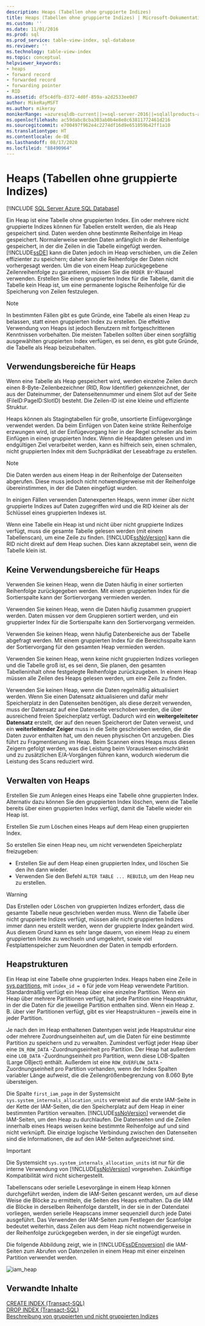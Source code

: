 ```yaml
---
description: Heaps (Tabellen ohne gruppierte Indizes)
title: Heaps (Tabellen ohne gruppierte Indizes) | Microsoft-Dokumentation
ms.custom: ''
ms.date: 11/01/2016
ms.prod: sql
ms.prod_service: table-view-index, sql-database
ms.reviewer: ''
ms.technology: table-view-index
ms.topic: conceptual
helpviewer_keywords:
- heaps
- forward record
- forwarded record
- forwarding pointer
- RID
ms.assetid: df5c4dfb-d372-4d0f-859a-a2d2533ee0d7
author: MikeRayMSFT
ms.author: mikeray
monikerRange: =azuresqldb-current||>=sql-server-2016||=sqlallproducts-allversions||>=sql-server-linux-2017||=azuresqldb-mi-current
ms.openlocfilehash: ac59dabc8cba303ab0b4e8e8c63811772461d216
ms.sourcegitcommit: e700497f962e4c2274df16d9e651059b42ff1a10
ms.translationtype: HT
ms.contentlocale: de-DE
ms.lasthandoff: 08/17/2020
ms.locfileid: "88490964"
---
```

# <a name="heaps-tables-without-clustered-indexes"></a>Heaps (Tabellen ohne gruppierte Indizes)
[!INCLUDE [SQL Server Azure SQL Database](../../includes/applies-to-version/sql-asdb.md)]

  Ein Heap ist eine Tabelle ohne gruppierten Index. Ein oder mehrere nicht gruppierte Indizes können für Tabellen erstellt werden, die als Heap gespeichert sind. Daten werden ohne bestimmte Reihenfolge im Heap gespeichert. Normalerweise werden Daten anfänglich in der Reihenfolge gespeichert, in der die Zeilen in die Tabelle eingefügt werden. [!INCLUDE[ssDE](../../includes/ssde-md.md)] kann die Daten jedoch im Heap verschieben, um die Zeilen effizienter zu speichern; daher kann die Reihenfolge der Daten nicht vorhergesagt werden. Um die von einem Heap zurückgegebene Zeilenreihenfolge zu garantieren, müssen Sie die `ORDER BY`-Klausel verwenden. Erstellen Sie einen gruppierten Index für die Tabelle, damit die Tabelle kein Heap ist, um eine permanente logische Reihenfolge für die Speicherung von Zeilen festzulegen.  
  
> [!NOTE]  
> In bestimmten Fällen gibt es gute Gründe, eine Tabelle als einen Heap zu belassen, statt einen gruppierten Index zu erstellen. Die effektive Verwendung von Heaps ist jedoch Benutzern mit fortgeschrittenen Kenntnissen vorbehalten. Die meisten Tabellen sollten über einen sorgfältig ausgewählten gruppierten Index verfügen, es sei denn, es gibt gute Gründe, die Tabelle als Heap beizubehalten.  
  
## <a name="when-to-use-a-heap"></a>Verwendungsbereiche für Heaps  
Wenn eine Tabelle als Heap gespeichert wird, werden einzelne Zeilen durch einen 8-Byte-Zeilenbezeichner (RID, Row Identifier) gekennzeichnet, der aus der Dateinummer, der Datenseitennummer und einem Slot auf der Seite (FileID:PageID:SlotID) besteht. Die Zeilen-ID ist eine kleine und effiziente Struktur. 

Heaps können als Stagingtabellen für große, unsortierte Einfügevorgänge verwendet werden. Da beim Einfügen von Daten keine strikte Reihenfolge erzwungen wird, ist der Einfügevorgang hier in der Regel schneller als beim Einfügen in einen gruppierten Index. Wenn die Heapdaten gelesen und im endgültigen Ziel verarbeitet werden, kann es hilfreich sein, einen schmalen, nicht gruppierten Index mit dem Suchprädikat der Leseabfrage zu erstellen. 

> [!NOTE]  
> Die Daten werden aus einem Heap in der Reihenfolge der Datenseiten abgerufen. Diese muss jedoch nicht notwendigerweise mit der Reihenfolge übereinstimmen, in der die Daten eingefügt wurden. 

In einigen Fällen verwenden Datenexperten Heaps, wenn immer über nicht gruppierte Indizes auf Daten zugegriffen wird und die RID kleiner als der Schlüssel eines gruppierten Indexes ist. 

Wenn eine Tabelle ein Heap ist und nicht über nicht gruppierte Indizes verfügt, muss die gesamte Tabelle gelesen werden (mit einem Tabellenscan), um eine Zeile zu finden. [!INCLUDE[ssNoVersion](../../includes/ssnoversion-md.md)] kann die RID nicht direkt auf dem Heap suchen. Dies kann akzeptabel sein, wenn die Tabelle klein ist.  
  
## <a name="when-not-to-use-a-heap"></a>Keine Verwendungsbereiche für Heaps  
 Verwenden Sie keinen Heap, wenn die Daten häufig in einer sortierten Reihenfolge zurückgegeben werden. Mit einem gruppierten Index für die Sortierspalte kann der Sortiervorgang vermieden werden.  
  
 Verwenden Sie keinen Heap, wenn die Daten häufig zusammen gruppiert werden. Daten müssen vor dem Gruppieren sortiert werden, und ein gruppierter Index für die Sortierspalte kann den Sortiervorgang vermeiden.  
  
 Verwenden Sie keinen Heap, wenn häufig Datenbereiche aus der Tabelle abgefragt werden. Mit einem gruppierten Index für die Bereichsspalte kann der Sortiervorgang für den gesamten Heap vermieden werden.  
  
 Verwenden Sie keinen Heap, wenn keine nicht gruppierten Indizes vorliegen und die Tabelle groß ist, es sei denn, Sie planen, den gesamten Tabelleninhalt ohne festgelegte Reihenfolge zurückzugeben. In einem Heap müssen alle Zeilen des Heaps gelesen werden, um eine Zeile zu finden.  
 
 Verwenden Sie keinen Heap, wenn die Daten regelmäßig aktualisiert werden. Wenn Sie einen Datensatz aktualisieren und dafür mehr Speicherplatz in den Datenseiten benötigen, als diese derzeit verwenden, muss der Datensatz auf eine Datenseite verschoben werden, die über ausreichend freien Speicherplatz verfügt. Dadurch wird ein **weitergeleiteter Datensatz** erstellt, der auf den neuen Speicherort der Daten verweist, und ein **weiterleitender Zeiger** muss in die Seite geschrieben werden, die die Daten zuvor enthalten hat, um den neuen physischen Ort anzugeben. Dies führt zu Fragmentierung im Heap. Beim Scannen eines Heaps muss diesen Zeigern gefolgt werden, was die Leistung beim Vorauslesen einschränkt und zu zusätzlichen E/A-Vorgängen führen kann, wodurch wiederum die Leistung des Scans reduziert wird. 
  
## <a name="managing-heaps"></a>Verwalten von Heaps  
 Erstellen Sie zum Anlegen eines Heaps eine Tabelle ohne gruppierten Index. Alternativ dazu können Sie den gruppierten Index löschen, wenn die Tabelle bereits über einen gruppierten Index verfügt, damit die Tabelle wieder ein Heap ist.  
  
 Erstellen Sie zum Löschen eines Heaps auf dem Heap einen gruppierten Index.  
  
 So erstellen Sie einen Heap neu, um nicht verwendeten Speicherplatz freizugeben:
 -  Erstellen Sie auf dem Heap einen gruppierten Index, und löschen Sie den ihn dann wieder.  
 -  Verwenden Sie den Befehl `ALTER TABLE ... REBUILD`, um den Heap neu zu erstellen.
  
> [!WARNING]  
> Das Erstellen oder Löschen von gruppierten Indizes erfordert, dass die gesamte Tabelle neue geschrieben werden muss. Wenn die Tabelle über nicht gruppierte Indizes verfügt, müssen alle nicht gruppierten Indizes immer dann neu erstellt werden, wenn der gruppierte Index geändert wird. Aus diesem Grund kann es sehr lange dauern, von einem Heap zu einem gruppierten Index zu wechseln und umgekehrt, sowie viel Festplattenspeicher zum Neuordnen der Daten in tempdb erfordern.  

## <a name="heap-structures"></a>Heapstrukturen
Ein Heap ist eine Tabelle ohne gruppierten Index. Heaps haben eine Zeile in [sys.partitions](../../relational-databases/system-catalog-views/sys-partitions-transact-sql.md), mit `index_id = 0` für jede vom Heap verwendete Partition. Standardmäßig verfügt ein Heap über eine einzelne Partition. Wenn ein Heap über mehrere Partitionen verfügt, hat jede Partition eine Heapstruktur, in der die Daten für die jeweilige Partition enthalten sind. Wenn ein Heap z. B. über vier Partitionen verfügt, gibt es vier Heapstrukturen – jeweils eine in jeder Partition.

Je nach den im Heap enthaltenen Datentypen weist jede Heapstruktur eine oder mehrere Zuordnungseinheiten auf, um die Daten für eine bestimmte Partition zu speichern und zu verwalten. Zumindest verfügt jeder Heap über eine `IN_ROW_DATA` -Zuordnungseinheit pro Partition. Der Heap hat außerdem eine `LOB_DATA` -Zuordnungseinheit pro Partition, wenn diese LOB-Spalten (Large OBject) enthält. Außerdem ist eine `ROW_OVERFLOW_DATA` -Zuordnungseinheit pro Partition vorhanden, wenn der Index Spalten variabler Länge aufweist, die die Zeilengrößenbegrenzung von 8.060 Byte übersteigen.

Die Spalte `first_iam_page` in der Systemsicht `sys.system_internals_allocation_units` verweist auf die erste IAM-Seite in der Kette der IAM-Seiten, die den Speicherplatz auf dem Heap in einer bestimmten Partition verwalten. [!INCLUDE[ssNoVersion](../../includes/ssnoversion-md.md)] verwendet die IAM-Seiten, um den Heap zu durchlaufen. Die Datenseiten und die Zeilen innerhalb eines Heaps weisen keine bestimmte Reihenfolge auf und sind nicht verknüpft. Die einzige logische Verbindung zwischen den Datenseiten sind die Informationen, die auf den IAM-Seiten aufgezeichnet sind.

> [!IMPORTANT]  
> Die Systemsicht `sys.system_internals_allocation_units` ist nur für die interne Verwendung von [!INCLUDE[ssNoVersion](../../includes/ssnoversion-md.md)] vorgesehen. Zukünftige Kompatibilität wird nicht sichergestellt.
 
Tabellenscans oder serielle Lesevorgänge in einem Heap können durchgeführt werden, indem die IAM-Seiten gescannt werden, um auf diese Weise die Blöcke zu ermitteln, die Seiten des Heaps enthalten. Da die IAM die Blöcke in derselben Reihenfolge darstellt, in der sie in der Datendatei vorliegen, werden serielle Heapscans immer sequenziell durch jede Datei ausgeführt. Das Verwenden der IAM-Seiten zum Festlegen der Scanfolge bedeutet weiterhin, dass Zeilen aus dem Heap nicht notwendigerweise in der Reihenfolge zurückgegeben werden, in der sie eingefügt wurden.

Die folgende Abbildung zeigt, wie in [!INCLUDE[ssDEnoversion](../../includes/ssdenoversion-md.md)] die IAM-Seiten zum Abrufen von Datenzeilen in einem Heap mit einer einzelnen Partition verwendet werden. 

![iam_heap](../../relational-databases/indexes/media/iam-heap.gif)
  
## <a name="related-content"></a>Verwandte Inhalte  
[CREATE INDEX &#40;Transact-SQL&#41;](../../t-sql/statements/create-index-transact-sql.md)     
[DROP INDEX &#40;Transact-SQL&#41;](../../t-sql/statements/drop-index-transact-sql.md)     
[Beschreibung von gruppierten und nicht gruppierten Indizes](../../relational-databases/indexes/clustered-and-nonclustered-indexes-described.md)     
  
  
